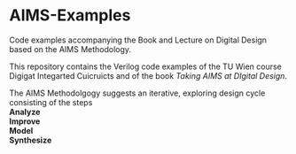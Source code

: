# AIMS-Examples
Code examples accompanying the Book and Lecture on Digital Design based on the AIMS Methodology.

This repository contains the Verilog code examples of the TU Wien course Digigat
Integarted Cuicruicts and of the book *Taking AIMS at DIgital Design*.

The AIMS Methodolgogy suggests an iterative, exploring design cycle consisting of the steps<br>
**Analyze**<br>
**Improve**<br>
**Model**<br>
**Synthesize**<br>


